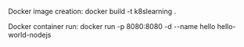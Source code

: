 Docker image creation:
docker build -t k8slearning .

Docker container run:
docker run -p 8080:8080 -d --name hello hello-world-nodejs 